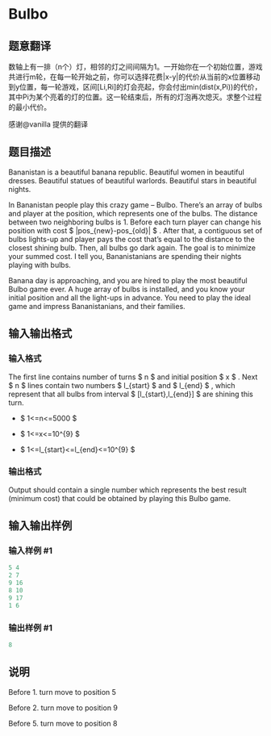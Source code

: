 # Bulbo

## 题意翻译

数轴上有一排（n个）灯，相邻的灯之间间隔为1。一开始你在一个初始位置，游戏共进行m轮，在每一轮开始之前，你可以选择花费|x-y|的代价从当前的x位置移动到y位置，每一轮游戏，区间[Li,Ri]的灯会亮起，你会付出min(dist(x,Pi))的代价，其中Pi为某个亮着的灯的位置。这一轮结束后，所有的灯泡再次熄灭。求整个过程的最小代价。

感谢@vanilla 提供的翻译

## 题目描述

Bananistan is a beautiful banana republic. Beautiful women in beautiful dresses. Beautiful statues of beautiful warlords. Beautiful stars in beautiful nights.

In Bananistan people play this crazy game – Bulbo. There’s an array of bulbs and player at the position, which represents one of the bulbs. The distance between two neighboring bulbs is 1. Before each turn player can change his position with cost $ |pos_{new}-pos_{old}| $ . After that, a contiguous set of bulbs lights-up and player pays the cost that’s equal to the distance to the closest shining bulb. Then, all bulbs go dark again. The goal is to minimize your summed cost. I tell you, Bananistanians are spending their nights playing with bulbs.

Banana day is approaching, and you are hired to play the most beautiful Bulbo game ever. A huge array of bulbs is installed, and you know your initial position and all the light-ups in advance. You need to play the ideal game and impress Bananistanians, and their families.

## 输入输出格式

### 输入格式

The first line contains number of turns $ n $ and initial position $ x $ . Next $ n $ lines contain two numbers $ l_{start} $ and $ l_{end} $ , which represent that all bulbs from interval $ [l_{start},l_{end}] $ are shining this turn.

- $ 1<=n<=5000 $

- $ 1<=x<=10^{9} $

- $ 1<=l_{start}<=l_{end}<=10^{9} $

### 输出格式

Output should contain a single number which represents the best result (minimum cost) that could be obtained by playing this Bulbo game.

## 输入输出样例

### 输入样例 #1

```cpp
5 4
2 7
9 16
8 10
9 17
1 6

```
### 输出样例 #1

```cpp
8

```
## 说明

Before 1. turn move to position 5

Before 2. turn move to position 9

Before 5. turn move to position 8

